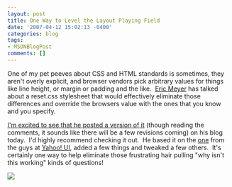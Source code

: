 ```yaml
---
layout: post
title: One Way to Level the Layout Playing Field
date: '2007-04-12 15:02:13 -0400'
categories: blog
tags:
- MSDNBlogPost
comments: []
---
```


One of my pet peeves about CSS and HTML standards is sometimes, they aren't overly explicit, and browser vendors pick arbitrary values for things like line height, or margin or padding and the like.  [Eric Meyer](http://meyerweb.com) has talked about a reset.css stylesheet that would effectively eliminate those differences and override the browsers value with the ones that you know and you specify.

[I'm excited to see that he posted a version of it](http://meyerweb.com/eric/thoughts/2007/04/12/reset-styles/) (though reading the comments, it sounds like there will be a few revisions coming) on his blog today.  I'd highly recommend checking it out.  He based it on the [one](http://developer.yahoo.com/yui/reset/) from the guys at [Yahoo! UI](http://developer.yahoo.com/yui/), added a few things and tweaked a few others.  It's certainly one way to help eliminate those frustrating hair pulling "why isn't this working" kinds of questions!

![](http://blogs.msdn.com/aggbug.aspx?PostID=2102779)